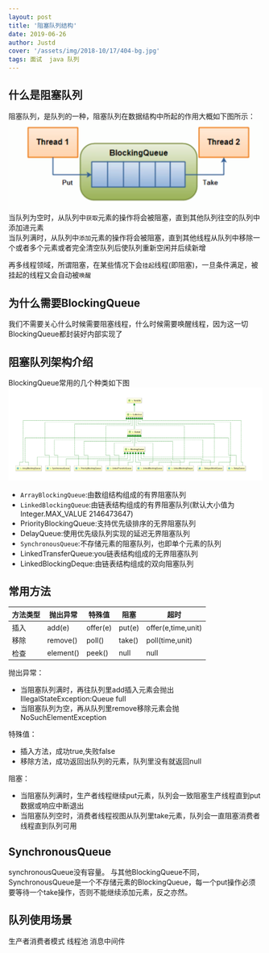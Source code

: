 ```yaml
---
layout: post
title: '阻塞队列结构'
date: 2019-06-26
author: Justd
cover: '/assets/img/2018-10/17/404-bg.jpg'
tags: 面试  java 队列 
---
```

## 什么是阻塞队列      


 
阻塞队列，是队列的一种，阻塞队列在数据结构中所起的作用大概如下图所示：
![](/assets\img\2019-06\queue.png)   
当队列为空时，从队列中`获取`元素的操作将会被阻塞，直到其他队列往空的队列中添加进元素   
当队列满时，从队列中`添加`元素的操作将会被阻塞，直到其他线程从队列中移除一个或者多个元素或者完全清空队列后使队列重新空闲并后续新增  

再多线程领域，所谓阻塞，在某些情况下会`挂起`线程(即阻塞)，一旦条件满足，被挂起的线程又会自动被`唤醒`  
## 为什么需要BlockingQueue   
我们不需要关心什么时候需要阻塞线程，什么时候需要唤醒线程，因为这一切BlockingQueue都封装好内部实现了   

## 阻塞队列架构介绍
BlockingQueue常用的几个种类如下图
![](/assets\img\2019-06\queueFamily.png)  

- `ArrayBlockingQueue`:由数组结构组成的有界阻塞队列  
- `LinkedBlockingQueue`:由链表结构组成的有界阻塞队列(默认大小值为Integer.MAX_VALUE 2146473647)
- PriorityBlockingQueue:支持优先级排序的无界阻塞队列 
- DelayQueue:使用优先级队列实现的延迟无界阻塞队列   
- `SynchronousQueue`:不存储元素的阻塞队列，也即单个元素的队列  
- LinkedTransferQueue:you链表结构组成的无界阻塞队列  
- LinkedBlockingDeque:由链表结构组成的双向阻塞队列  

## 常用方法      
|方法类型|抛出异常|特殊值|阻塞|超时|   
|---|---|---|---|---|   
|插入|add(e)|offer(e)|put(e)|offer(e,time,unit)|   
|移除|remove()|poll()|take()|poll(time,unit)|   
|检查|element()|peek()|null|null|        

      

抛出异常：    
- 当阻塞队列满时，再往队列里add插入元素会抛出IllegalStateException:Queue full      
- 当阻塞队列为空，再从队列里remove移除元素会抛NoSuchElementException    
  
特殊值：   
- 插入方法，成功true,失败false  
- 移除方法，成功返回出队列的元素，队列里没有就返回null  
  
阻塞：  
- 当阻塞队列满时，生产者线程继续put元素，队列会一致阻塞生产线程直到put数据或响应中断退出  
- 当阻塞队列空时，消费者线程视图从队列里take元素，队列会一直阻塞消费者线程直到队列可用   

## SynchronousQueue 
synchronousQueue没有容量。
与其他BlockingQueue不同，SynchronousQueue是一个不存储元素的BlockingQueue，每一个put操作必须要等待一个take操作，否则不能继续添加元素，反之亦然。

## 队列使用场景   
生产者消费者模式
线程池
消息中间件